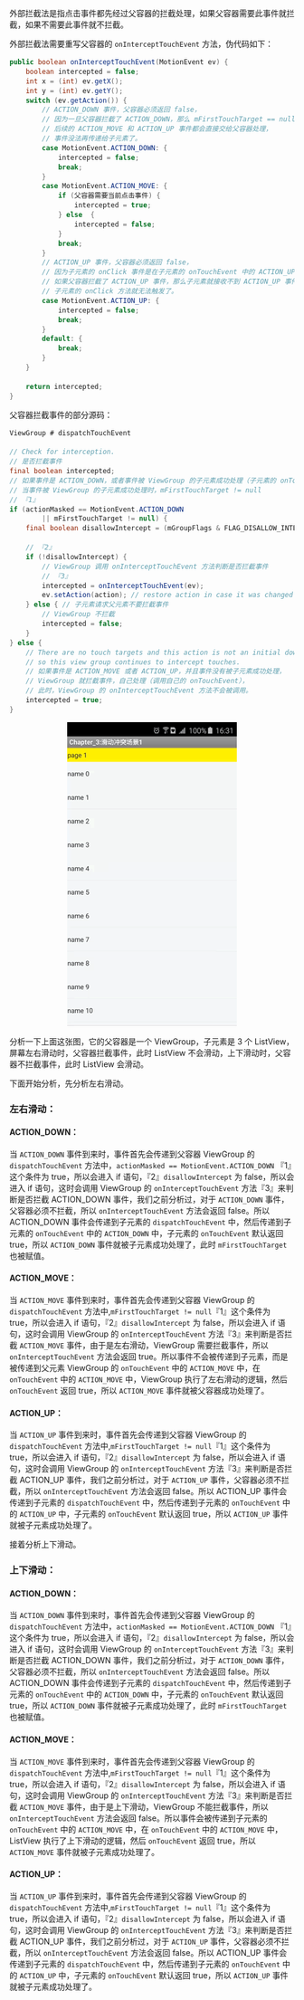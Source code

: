 外部拦截法是指点击事件都先经过父容器的拦截处理，如果父容器需要此事件就拦截，如果不需要此事件就不拦截。

外部拦截法需要重写父容器的 `onInterceptTouchEvent` 方法，伪代码如下：

```java
public boolean onInterceptTouchEvent(MotionEvent ev) {
    boolean intercepted = false;
    int x = (int) ev.getX();
    int y = (int) ev.getY();
    switch (ev.getAction()) {
        // ACTION_DOWN 事件，父容器必须返回 false，
        // 因为一旦父容器拦截了 ACTION_DOWN，那么 mFirstTouchTarget == null，
        // 后续的 ACTION_MOVE 和 ACTION_UP 事件都会直接交给父容器处理，
        // 事件没法再传递给子元素了。
        case MotionEvent.ACTION_DOWN: {
            intercepted = false;
            break;
        }
        case MotionEvent.ACTION_MOVE: {
            if (父容器需要当前点击事件) {
                intercepted = true;
            } else  {
                intercepted = false;
            }
            break;
        }
        // ACTION_UP 事件，父容器必须返回 false，
        // 因为子元素的 onClick 事件是在子元素的 onTouchEvent 中的 ACTION_UP 事件中调用的，
        // 如果父容器拦截了 ACTION_UP 事件，那么子元素就接收不到 ACTION_UP 事件，
        // 子元素的 onClick 方法就无法触发了。
        case MotionEvent.ACTION_UP: {
            intercepted = false;
            break;
        }
        default: {
            break;
        }
    }

    return intercepted;
}
```

父容器拦截事件的部分源码：

```java
ViewGroup # dispatchTouchEvent

// Check for interception.
// 是否拦截事件
final boolean intercepted;
// 如果事件是 ACTION_DOWN，或者事件被 ViewGroup 的子元素成功处理（子元素的 onTouchEvent 返回 true）
// 当事件被 ViewGroup 的子元素成功处理时，mFirstTouchTarget != null
// 『1』
if (actionMasked == MotionEvent.ACTION_DOWN
        || mFirstTouchTarget != null) {
    final boolean disallowIntercept = (mGroupFlags & FLAG_DISALLOW_INTERCEPT) != 0;
    
    // 『2』
    if (!disallowIntercept) {
        // ViewGroup 调用 onInterceptTouchEvent 方法判断是否拦截事件
        // 『3』
        intercepted = onInterceptTouchEvent(ev);
        ev.setAction(action); // restore action in case it was changed
    } else { // 子元素请求父元素不要拦截事件
        // ViewGroup 不拦截
        intercepted = false;
    }
} else {
    // There are no touch targets and this action is not an initial down
    // so this view group continues to intercept touches.
    // 如果事件是 ACTION_MOVE 或者 ACTION_UP，并且事件没有被子元素成功处理，
    // ViewGroup 就拦截事件，自己处理（调用自己的 onTouchEvent），
    // 此时，ViewGroup 的 onInterceptTouchEvent 方法不会被调用。
    intercepted = true;
}
```

<p align="center">
  <img src="https://raw.githubusercontent.com/shadowwingz/AndroidLife/master/art/%E6%BB%91%E5%8A%A8%E5%86%B2%E7%AA%81.gif">
</p>

分析一下上面这张图，它的父容器是一个 ViewGroup，子元素是 3 个 ListView，屏幕左右滑动时，父容器拦截事件，此时 ListView 不会滑动，上下滑动时，父容器不拦截事件，此时 ListView 会滑动。

下面开始分析，先分析左右滑动。

### 左右滑动： ###

#### ACTION_DOWN： ####

当 `ACTION_DOWN` 事件到来时，事件首先会传递到父容器 ViewGroup 的 `dispatchTouchEvent` 方法中，`actionMasked == MotionEvent.ACTION_DOWN` 『1』这个条件为 true，所以会进入 if 语句，『2』`disallowIntercept` 为 false，所以会进入 if 语句，这时会调用 ViewGroup 的 `onInterceptTouchEvent` 方法『3』来判断是否拦截 ACTION_DOWN 事件，我们之前分析过，对于 `ACTION_DOWN` 事件，父容器必须不拦截，所以 `onInterceptTouchEvent` 方法会返回 false。所以 ACTION_DOWN 事件会传递到子元素的 `dispatchTouchEvent` 中，然后传递到子元素的 `onTouchEvent` 中的 `ACTION_DOWN` 中，子元素的 `onTouchEvent` 默认返回 true，所以 `ACTION_DOWN` 事件就被子元素成功处理了，此时 `mFirstTouchTarget` 也被赋值。

#### ACTION_MOVE： ####

当 `ACTION_MOVE` 事件到来时，事件首先会传递到父容器 ViewGroup 的 `dispatchTouchEvent` 方法中,`mFirstTouchTarget != null`『1』这个条件为 true，所以会进入 if 语句，『2』`disallowIntercept` 为 false，所以会进入 if 语句，这时会调用 ViewGroup 的 `onInterceptTouchEvent` 方法『3』来判断是否拦截 `ACTION_MOVE` 事件，由于是左右滑动，ViewGroup 需要拦截事件，所以 `onInterceptTouchEvent` 方法会返回 true。所以事件不会被传递到子元素，而是被传递到父元素 ViewGroup 的 `onTouchEvent` 中的 `ACTION_MOVE` 中，在 `onTouchEvent` 中的 `ACTION_MOVE` 中，ViewGroup 执行了左右滑动的逻辑，然后 `onTouchEvent` 返回 true，所以 `ACTION_MOVE` 事件就被父容器成功处理了。

#### ACTION_UP： ####

当 `ACTION_UP` 事件到来时，事件首先会传递到父容器 ViewGroup 的 `dispatchTouchEvent` 方法中,`mFirstTouchTarget != null`『1』这个条件为 true，所以会进入 if 语句，『2』`disallowIntercept` 为 false，所以会进入 if 语句，这时会调用 ViewGroup 的 `onInterceptTouchEvent` 方法『3』来判断是否拦截 ACTION_UP 事件，我们之前分析过，对于 `ACTION_UP` 事件，父容器必须不拦截，所以 `onInterceptTouchEvent` 方法会返回 false。所以 ACTION_UP 事件会传递到子元素的 `dispatchTouchEvent` 中，然后传递到子元素的 `onTouchEvent` 中的 `ACTION_UP` 中，子元素的 `onTouchEvent` 默认返回 true，所以 `ACTION_UP` 事件就被子元素成功处理了。

接着分析上下滑动。

### 上下滑动： ###

#### ACTION_DOWN： ####

当 `ACTION_DOWN` 事件到来时，事件首先会传递到父容器 ViewGroup 的 `dispatchTouchEvent` 方法中，`actionMasked == MotionEvent.ACTION_DOWN` 『1』这个条件为 true，所以会进入 if 语句，『2』`disallowIntercept` 为 false，所以会进入 if 语句，这时会调用 ViewGroup 的 `onInterceptTouchEvent` 方法『3』来判断是否拦截 ACTION_DOWN 事件，我们之前分析过，对于 `ACTION_DOWN` 事件，父容器必须不拦截，所以 `onInterceptTouchEvent` 方法会返回 false。所以 ACTION_DOWN 事件会传递到子元素的 `dispatchTouchEvent` 中，然后传递到子元素的 `onTouchEvent` 中的 `ACTION_DOWN` 中，子元素的 `onTouchEvent` 默认返回 true，所以 `ACTION_DOWN` 事件就被子元素成功处理了，此时 `mFirstTouchTarget` 也被赋值。

#### ACTION_MOVE： ####

当 `ACTION_MOVE` 事件到来时，事件首先会传递到父容器 ViewGroup 的 `dispatchTouchEvent` 方法中,`mFirstTouchTarget != null`『1』这个条件为 true，所以会进入 if 语句，『2』`disallowIntercept` 为 false，所以会进入 if 语句，这时会调用 ViewGroup 的 `onInterceptTouchEvent` 方法『3』来判断是否拦截 `ACTION_MOVE` 事件，由于是上下滑动，ViewGroup 不能拦截事件，所以 `onInterceptTouchEvent` 方法会返回 false。所以事件会被传递到子元素的 `onTouchEvent` 中的 `ACTION_MOVE` 中，在 `onTouchEvent` 中的 `ACTION_MOVE` 中，ListView 执行了上下滑动的逻辑，然后 `onTouchEvent` 返回 true，所以 `ACTION_MOVE` 事件就被子元素成功处理了。

#### ACTION_UP： ####

当 `ACTION_UP` 事件到来时，事件首先会传递到父容器 ViewGroup 的 `dispatchTouchEvent` 方法中,`mFirstTouchTarget != null`『1』这个条件为 true，所以会进入 if 语句，『2』`disallowIntercept` 为 false，所以会进入 if 语句，这时会调用 ViewGroup 的 `onInterceptTouchEvent` 方法『3』来判断是否拦截 ACTION_UP 事件，我们之前分析过，对于 `ACTION_UP` 事件，父容器必须不拦截，所以 `onInterceptTouchEvent` 方法会返回 false。所以 ACTION_UP 事件会传递到子元素的 `dispatchTouchEvent` 中，然后传递到子元素的 `onTouchEvent` 中的 `ACTION_UP` 中，子元素的 `onTouchEvent` 默认返回 true，所以 `ACTION_UP` 事件就被子元素成功处理了。